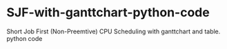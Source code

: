 # SJF-with-ganttchart-python-code
Short Job First (Non-Preemtive) CPU Scheduling with ganttchart and table. python code 

